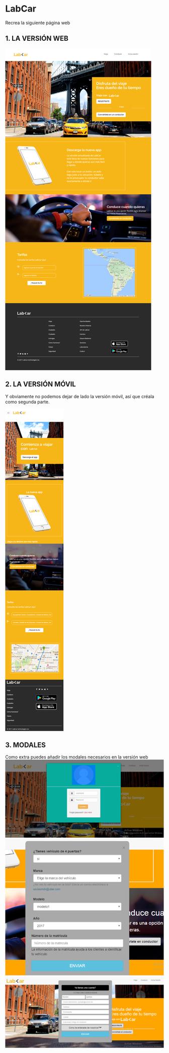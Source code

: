 # LabCar #
Recrea la siguiente página web

## 1. LA VERSIÓN WEB ##
![Desktop](./assets/images/lg.png)

## 2. LA VERSIÓN MÓVIL ##
Y obviamente no podemos dejar de lado la versión móvil, así que créala como segunda parte.

![Mobile](./assets/images/xs.png)

##  3. MODALES ##
Como extra puedes añadir los modales necesarios en la versión web
![Inicia sesión](./assets/images/modal1.png)
![Registrate](./assets/images/modal2.png)
![Conduce](./assets/images/modal3.png)
